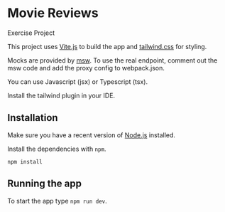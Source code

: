 # Movie Reviews

Exercise Project

This project uses [Vite.js](https://vitejs.dev/) to build the app and [tailwind.css](https://tailwindcss.com/docs) for styling.

Mocks are provided by [msw](https://mswjs.io/). To use the real endpoint, comment out the msw code and add the proxy config to
webpack.json.

You can use Javascript (jsx) or Typescript (tsx).

Install the tailwind plugin in your IDE.

## Installation

Make sure you have a recent version of [Node.js](https://nodejs.org/) installed.

Install the dependencies with `npm`.

    npm install

## Running the app

To start the app type `npm run dev`.

